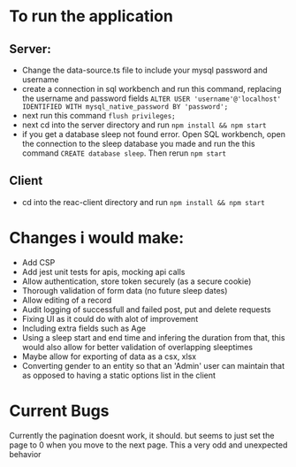 # To run the application

## Server: 
- Change the data-source.ts file to include your mysql password and username
- create a connection in sql workbench and run this command, replacing the username and password fields 
`ALTER USER 'username'@'localhost' IDENTIFIED WITH mysql_native_password BY 'password';`
- next run this command
`flush privileges;`
- next cd into the server directory and run `npm install && npm start`
- if you get a database sleep not found error. Open SQL workbench, open the connection to the sleep database you made and run the this command `CREATE database sleep`. Then rerun `npm start`

## Client
- cd into the reac-client directory and run `npm install && npm start`


# Changes i would make:
- Add CSP
- Add jest unit tests for apis, mocking api calls
- Allow authentication, store token securely (as a secure cookie)
- Thorough validation of form data (no future sleep dates)
- Allow editing of a record
- Audit logging of successfull and failed post, put and delete requests
- Fixing UI as it could do with alot of improvement
- Including extra fields such as Age
- Using a sleep start and end time and infering the duration from that, this would also allow for better validation of overlapping sleeptimes
- Maybe allow for exporting of data as a csx, xlsx
- Converting gender to an entity so that an 'Admin' user can maintain that as opposed to having a static options list in the client 

# Current Bugs
Currently the pagination doesnt work, it should. but seems to just set the page to 0 when you move to the next page. This a very odd and unexpected behavior